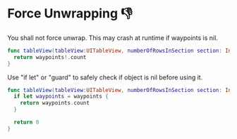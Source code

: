 # Force Unwrapping 👎

You shall not force unwrap. This may crash at runtime if waypoints is nil.
```swift
func tableView(tableView:UITableView, numberOfRowsInSection section: Int) -> Int {
  return waypoints!.count
}
```

Use "if let" or "guard" to safely check if object is nil before using it.
```swift
func tableView(tableView:UITableView, numberOfRowsInSection section: Int) -> Int {
  if let waypoints = waypoints {
    return waypoints.count
  }

  return 0
}
```
